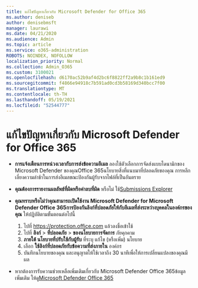 ```yaml
---
title: แก้ไขปัญหาเกี่ยวกับ Microsoft Defender for Office 365
ms.author: deniseb
author: denisebmsft
manager: laurawi
ms.date: 04/21/2020
ms.audience: Admin
ms.topic: article
ms.service: o365-administration
ROBOTS: NOINDEX, NOFOLLOW
localization_priority: Normal
ms.collection: Admin_O365
ms.custom: 3100021
ms.openlocfilehash: d6170ac52b9af4d2bc6f8822ff2a9b8c1b161ed9
ms.sourcegitcommit: f4866e94918c7b591ad0cd3b58169d340bcc7f00
ms.translationtype: MT
ms.contentlocale: th-TH
ms.lasthandoff: 05/19/2021
ms.locfileid: "52544777"
---
```

# <a name="troubleshoot-issues-with-microsoft-defender-for-office-365"></a>แก้ไขปัญหาเกี่ยวกับ Microsoft Defender for Office 365

- **การแจ้งเตือนการหน่วงเวลากับการส่งข้อความอีเมล** ลองใช้ตัวเลือกการจัดส่งแบบไดนามิกของ Microsoft Defender ของคุณOffice 365นโยบายสิ่งที่แนบมาที่ปลอดภัยของคุณ การหลีกเลี่ยงความล่าช้าในการส่งอีเมลขณะป้องกันผู้รับจากไฟล์ที่เป็นอันตราย
- **คุณต้องการรายงานผลลัพธ์ที่ผิดหรือค่าลบที่ผิด** หรือไม่ ใช้[Submissions Explorer](https://protection.office.com/reportsubmission)
- **คุณทราบหรือไม่ว่าคุณสามารถเปิดใช้งาน Microsoft Defender for Microsoft Defender Office 365การป้องกันลิงก์ที่ปลอดภัยให้กับอีเมลที่ส่งระหว่างบุคคลในองค์กรของคุณ** ให้ปฏิบัติตามขั้นตอนต่อไปนี้
    1. ไปที่ https://protection.office.com แล้วลงชื่อเข้าใช้
    2. ไปที่ **ลิงก์**  >  **ที่ปลอดภัย**  >  **ของนโยบายการจัดการ** ภัยคุกคาม
    3. **ภายใต้ นโยบายที่ปรับใช้กับผู้รับ** ที่ระบุ แก้ไข (หรือเพิ่ม) นโยบาย
    4. เลือก **ใช้ลิงก์ที่ปลอดภัยกับข้อความที่ส่งภายใน** องค์กร
    5. บันทึกนโยบายของคุณ และอนุญาตให้ใช้เวลาถึง 30 นาทีเพื่อให้การเปลี่ยนแปลงของคุณมีผล

- หากต้องการรับความช่วยเหลือเพิ่มเติมเกี่ยวกับ Microsoft Defender Office 365ข้อมูลเพิ่มเติม ให้ดู[Microsoft Defender Office 365](/microsoft-365/security/office-365-security/office-365-atp)